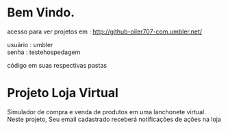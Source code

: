 Bem Vindo.
============================================================================

acesso para ver projetos em : http://github-oiler707-com.umbler.net/

usuário : umbler         
senha   : testehospedagem

código em suas respectivas pastas

Projeto Loja Virtual
============================================================================
Simulador de compra e venda de produtos em uma lanchonete virtual. Neste projeto, Seu email cadastrado receberá notificações de ações na loja




